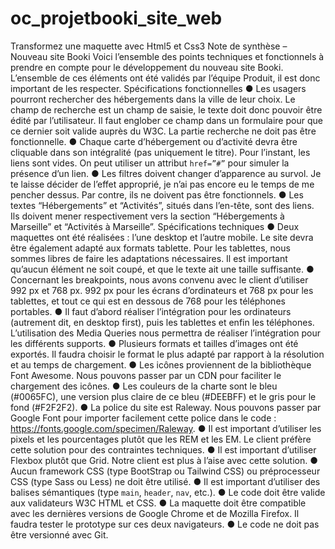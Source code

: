 # oc_projetbooki_site_web
Transformez une maquette avec Html5 et Css3
Note de synthèse – Nouveau site
Booki
Voici l’ensemble des points techniques et fonctionnels à prendre en
compte pour le développement du nouveau site Booki. L’ensemble de ces
éléments ont été validés par l’équipe Produit, il est donc important de les
respecter.
Spécifications fonctionnelles
● Les usagers pourront rechercher des hébergements dans la ville de
leur choix. Le champ de recherche est un champ de saisie, le texte
doit donc pouvoir être édité par l’utilisateur. Il faut englober ce
champ dans un formulaire pour que ce dernier soit valide auprès du
W3C. La partie recherche ne doit pas être fonctionnelle.
● Chaque carte d’hébergement ou d’activité devra être cliquable dans
son intégralité (pas uniquement le titre). Pour l’instant, les liens sont
vides. On peut utiliser un attribut `href=”#”` pour simuler la
présence d’un lien.
● Les filtres doivent changer d’apparence au survol. Je te laisse décider
de l’effet approprié, je n’ai pas encore eu le temps de me pencher
dessus. Par contre, ils ne doivent pas être fonctionnels.
● Les textes “Hébergements” et “Activités”, situés dans l’en-tête, sont
des liens. Ils doivent mener respectivement vers la section
“Hébergements à Marseille” et “Activités à Marseille”.
Spécifications techniques
● Deux maquettes ont été réalisées : l’une desktop et l’autre mobile. Le
site devra être également adapté aux formats tablette. Pour les
tablettes, nous sommes libres de faire les adaptations nécessaires. Il
est important qu’aucun élément ne soit coupé, et que le texte ait
une taille suffisante.
● Concernant les breakpoints, nous avons convenu avec le client
d’utiliser 992 px et 768 px.
992 px pour les écrans d’ordinateurs et 768 px pour les tablettes, et
tout ce qui est en dessous de 768 pour les téléphones portables.
● Il faut d’abord réaliser l’intégration pour les ordinateurs (autrement
dit, en desktop first), puis les tablettes et enfin les téléphones.
L’utilisation des Media Queries nous permettra de réaliser
l’intégration pour les différents supports.
● Plusieurs formats et tailles d’images ont été exportés. Il faudra choisir
le format le plus adapté par rapport à la résolution et au temps de
chargement.
● Les icônes proviennent de la bibliothèque Font Awesome. Nous
pouvons passer par un CDN pour faciliter le chargement des icônes.
● Les couleurs de la charte sont le bleu (#0065FC), une version plus
claire de ce bleu (#DEEBFF) et le gris pour le fond (#F2F2F2).
● La police du site est Raleway. Nous pouvons passer par Google Font
pour importer facilement cette police dans le code :
https://fonts.google.com/specimen/Raleway.
● Il est important d’utiliser les pixels et les pourcentages plutôt que les
REM et les EM. Le client préfère cette solution pour des contraintes
techniques.
● Il est important d’utiliser Flexbox plutôt que Grid. Notre client est
plus à l’aise avec cette solution.
● Aucun framework CSS (type BootStrap ou Tailwind CSS) ou
préprocesseur CSS (type Sass ou Less) ne doit être utilisé.
● Il est important d’utiliser des balises sémantiques (type `main`,
`header`, `nav`, etc.).
● Le code doit être valide aux validateurs W3C HTML et CSS.
● La maquette doit être compatible avec les dernières versions de
Google Chrome et de Mozilla Firefox. Il faudra tester le prototype sur
ces deux navigateurs.
● Le code ne doit pas être versionné avec Git.

